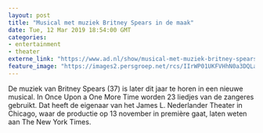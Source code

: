 ```yaml
---
layout: post
title: "Musical met muziek Britney Spears in de maak"
date: Tue, 12 Mar 2019 18:54:00 GMT
categories: 
- entertainment 
- theater 
externe_link: "https://www.ad.nl/show/musical-met-muziek-britney-spears-in-de-maak~a2beab05/"
feature_image: "https://images2.persgroep.net/rcs/IIrWP01UKFVHhN0a3DQLa0SKsGM/diocontent/143291459/_fitwidth/400/?appId=21791a8992982cd8da851550a453bd7f&quality=0.7"
---
```


De muziek van Britney Spears (37) is later dit jaar te horen in een nieuwe musical. In Once Upon a One More Time worden 23 liedjes van de zangeres gebruikt. Dat heeft de eigenaar van het James L. Nederlander Theater in Chicago, waar de productie op 13 november in première gaat, laten weten aan The New York Times.
